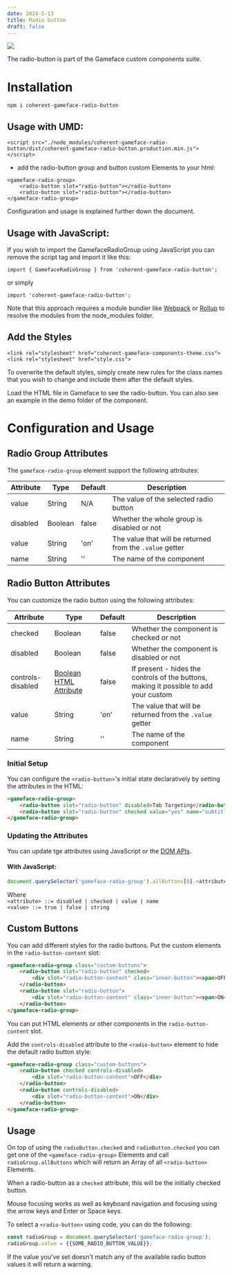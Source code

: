 ```yaml
---
date: 2024-5-13
title: Radio button
draft: false
---
```


<!--Copyright (c) Coherent Labs AD. All rights reserved. Licensed under the MIT License. See License.txt in the project root for license information. -->

<a href="https://www.npmjs.com/package/coherent-gameface-radio-button"><img src="http://img.shields.io/npm/v/coherent-gameface-radio-button.svg?style=flat-square"/></a>

The radio-button is part of the Gameface custom components suite.

Installation
===================

```
npm i coherent-gameface-radio-button
```

## Usage with UMD:

~~~~{.html}
<script src="./node_modules/coherent-gameface-radio-button/dist/coherent-gameface-radio-button.production.min.js"></script>
~~~~

* add the radio-button group and button custom Elements to your html:

~~~~{.html}
<gameface-radio-group>
	<radio-button slot="radio-button"></radio-button>
	<radio-button slot="radio-button"></radio-button>
</gameface-radio-group>
~~~~

Configuration and usage is explained further down the document. 

## Usage with JavaScript:

If you wish to import the GamefaceRadioGroup using JavaScript you can remove the script tag and import it like this:

~~~~{.js}
import { GamefaceRadioGroup } from 'coherent-gameface-radio-button';
~~~~

or simply

~~~~{.js}
import 'coherent-gameface-radio-button';
~~~~

Note that this approach requires a module bundler like
[Webpack](https://webpack.js.org/) or [Rollup](https://rollupjs.org/guide/en/)
to resolve the modules from the node_modules folder.

## Add the Styles

~~~~{.css}
<link rel="stylesheet" href="coherent-gameface-components-theme.css">
<link rel="stylesheet" href="style.css">
~~~~

To overwrite the default styles, simply create new rules for the class names
that you wish to change and include them after the default styles.

Load the HTML file in Gameface to see the radio-button.
You can also see an example in the demo folder of the component.

# Configuration and Usage

## Radio Group Attributes

The `gameface-radio-group` element support the following attributes:

|Attribute   |Type   |Default   | Description |
|---|---|---|---|
|value  | String   |N/A   | The value of the selected radio button  |
|disabled  | Boolean   |false   |  Whether the whole group is disabled or not  |
|value  | String   | 'on'   | The value that will be returned from the `.value` getter |
|name  | String   | ''   | The name of the component|

## Radio Button Attributes

You can customize the radio button using the following attributes:

|Attribute   |Type   |Default   | Description |
|---|---|---|---|
|checked  | Boolean   |false   | Whether the component is checked or not   |
|disabled  | Boolean   |false   |  Whether the component is disabled or not  |
|controls-disabled  | [Boolean HTML Attribute](https://html.spec.whatwg.org/multipage/common-microsyntaxes.html#boolean-attributes)   |false   |  If present - hides the controls of the buttons, making it possible to add your custom  |
|value  | String   | 'on'   | The value that will be returned from the `.value` getter |
|name  | String   | ''   | The name of the component|

### Initial Setup

You can configure the `<radio-button>`'s initial state declaratively by setting the attributes in the HTML:

```html
<gameface-radio-group>
	<radio-button slot="radio-button" disabled>Tab Targeting</radio-button>
	<radio-button slot="radio-button" checked value="yes" name="subtitles">Action Combat</radio-button>
</gameface-radio-group>
```

### Updating the Attributes

You can update tge attributes using JavaScript or the [DOM APIs](https://developer.mozilla.org/en-US/docs/Web/API/Element/getAttribute).

#### With JavaScript:

```js
document.querySelector('gameface-radio-group').allButtons[0].<attribute> = <value>;
```

Where \
`<attribute> ::= disabled | checked | value | name` \
`<value> ::= true | false | string`

## Custom Buttons

You can add different styles for the radio buttons. Put the custom elements in the `radio-button-content` slot:

```html
<gameface-radio-group class="custom-buttons">
    <radio-button slot="radio-button" checked>
        <div slot="radio-button-content" class="inner-button"><span>OFF</span></div>
    </radio-button>
    <radio-button slot="radio-button">
        <div slot="radio-button-content" class="inner-button"><span>ON</span></div>
    </radio-button>
</gameface-radio-group>
```
You can put HTML elements or other components in the `radio-button-content` slot.

Add the `controls-disabled` attribute to the `<radio-button>` element to hide the default radio button style:

```html
<gameface-radio-group class="custom-buttons">
    <radio-button checked controls-disabled>
        <div slot="radio-button-content">OFF</div>
    </radio-button>
    <radio-button controls-disabled>
        <div slot="radio-button-content">ON</div>
    </radio-button>
</gameface-radio-group>
```

## Usage

On top of using the `radioButton.checked` and `radioButton.checked` you can
get one of the `<gameface-radio-group>` Elements and call `radioGroup.allButtons`
which will return an Array of all `<radio-button>` Elements.

When a radio-button as a `checked` attribute, this will be the initially checked
button.

Mouse focusing works as well as keyboard navigation and focusing using the
arrow keys and Enter or Space keys.

To select a `<radio-button>` using code, you can do the following:
```js
const radioGroup = document.querySelector('gameface-radio-group');
radioGroup.value = {{SOME_RADIO_BUTTON_VALUE}};
```

If the value you've set doesn't match any of the available radio button values it will return a warning. 